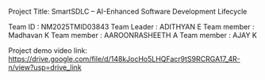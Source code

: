 Project Title: SmartSDLC – AI-Enhanced Software Development Lifecycle

Team ID : NM2025TMID03843
Team Leader : ADITHYAN E
Team member : Madhavan K
Team member : AAROONRASHEETH A
Team member : AJAY K

Project demo video link:
https://drive.google.com/file/d/148kJocHo5LHQFacr9tS9RCRGA17_4R-n/view?usp=drive_link 
